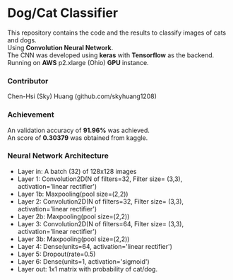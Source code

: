 # Dog/Cat Classifier #
  
This repository contains the code and the results to classify images of cats and dogs.  
Using **Convolution Neural Network**.  
The CNN was developed using **keras** with **Tensorflow** as the backend.  
Running on **AWS** p2.xlarge (Ohio) **GPU** instance.

### Contributor ###
Chen-Hsi (Sky) Huang (github.com/skyhuang1208)

### Achievement ###
An validation accuracy of **91.96%** was achieved.  
An score of **0.30379** was obtained from kaggle.

### Neural Network Architecture ###
* Layer in: A batch (32) of 128x128 images  
* Layer 1:  Convolution2D(N of filters=32, Filter size= (3,3), activation='linear rectifier')
* Layer 1b: Maxpooling(pool size=(2,2)) 
* Layer 2:  Convolution2D(N of filters=32, Filter size= (3,3), activation='linear rectifier')
* Layer 2b: Maxpooling(pool size=(2,2)) 
* Layer 3:  Convolution2D(N of filters=64, Filter size= (3,3), activation='linear rectifier')
* Layer 3b: Maxpooling(pool size=(2,2))
* Layer 4: Dense(units=64, activation='linear rectifier')
* Layer 5: Dropout(rate=0.5)
* Layer 6: Dense(units=1, activation='sigmoid')
* Layer out: 1x1 matrix with probability of cat/dog.

